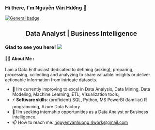 <!--<h1 align="center">
Hi there, I'm Nguyễn Văn Hướng 👋
</h1>-->
### Hi there, I'm Nguyễn Văn Hướng 👋
[![General badge](https://img.shields.io/badge/LinkedIn-0077B5?style=for-the-badge&logo=linkedin&logoColor=white)](https://www.linkedin.com/in/hiiamhuong/)

<h2 align="center">
  Data Analyst | Business Intelligence
</h2>
  

### Glad to see you here! ![](https://komarev.com/ghpvc/?username=HiIAmHuong&label=Visitors)

#### :man_technologist: About Me :
I am a Data Enthusiast dedicated to defining (asking), preparing, processing, collecting and analyzing to share valuable insights or deliver actionable information from intricate datasets.

- 🚀 I’m currently improving to excel in Data Analysis, Data Mining, Data Modeling, Machine Learning, ETL, Visualization tools;
- ⚡ **Software skills**: (proficient) SQL, Python, MS PowerBI (familiar) R programming, Azure Data Factory
- 🔭 I’m seeking internship opportunities as a Data Analyst or Business Intelligence.
- :mailbox: How to reach me: nguyenvanhuong.4work@gmail.com
<!--
![](http://github-profile-summary-cards.vercel.app/api/cards/repos-per-language?username=HiIAmHuong&theme=swift)
-->
<!--
<h2> 🚀 &nbsp;Some Tools I Have Used and Learned</h2>
<p align="left">
<img src="https://cdn.jsdelivr.net/gh/devicons/devicon/icons/microsoftsqlserver/microsoftsqlserver-plain-wordmark.svg" alt="vscode" width="45" height="45"/>
<img src="https://cdn.jsdelivr.net/gh/devicons/devicon/icons/python/python-original-wordmark.svg" alt="bash" width="45" height="45"/>
<img src="https://cdn.jsdelivr.net/gh/devicons/devicon/icons/php/php-original.svg" alt="php" width="45" height="45"/>
</p>-->
<!--
**HiIAmHuong/HiIAmHuong** is a ✨ _special_ ✨ repository because its `README.md` (this file) appears on your GitHub profile.

Here are some ideas to get you started:

- 🔭 I’m currently working on ...
- 🌱 I’m currently learning ...
- 👯 I’m looking to collaborate on ...
- 🤔 I’m looking for help with ...
- 💬 Ask me about ...
- 📫 How to reach me: ...
- 😄 Pronouns: ...
- ⚡ Fun fact: ...
-->

